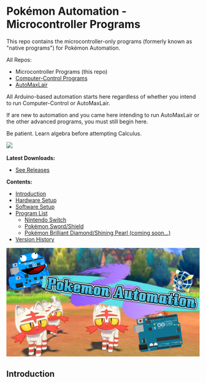 # Pokémon Automation - Microcontroller Programs

This repo contains the microcontroller-only programs (formerly known as "native programs") for Pokémon Automation.

All Repos:
- Microcontroller Programs (this repo)
- [Computer-Control Programs](https://github.com/PokemonAutomation/ComputerControl)
- [AutoMaxLair](https://github.com/PokemonAutomation/AutoMaxLair)

All Arduino-based automation starts here regardless of whether you intend to run Computer-Control or AutoMaxLair.

If are new to automation and you came here intending to run AutoMaxLair or the other advanced programs, you must still begin here.

Be patient. Learn algebra before attempting Calculus.

[<img src="https://canary.discordapp.com/api/guilds/695809740428673034/widget.png?style=banner2">](https://discord.gg/cQ4gWxN)

**Latest Downloads:**
- [See Releases](https://github.com/PokemonAutomation/Microcontroller/releases)

**Contents:**
- [Introduction](#Introduction)
- [Hardware Setup](Wiki/Hardware/README.md)
- [Software Setup](Wiki/Software/README.md)
- [Program List](Wiki/Programs/README.md)
  - [Nintendo Switch](Wiki/Programs/README.md#nintendo-switch)
  - [Pokémon Sword/Shield](Wiki/Programs/README.md#pokémon-swordshield)
  - [Pokémon Brilliant Diamond/Shining Pearl (coming soon...)](Wiki/Programs/README.md#pokémon-brilliant-diamondshining-pearl)
- [Version History](Wiki/VersionHistory.md)

<img src="Wiki/images/server-banner.png" width="800">

## Introduction

